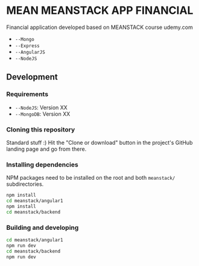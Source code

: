 # MEAN MEANSTACK APP FINANCIAL

Financial application developed based on MEANSTACK course udemy.com
- `--Mongo`
- `--Express`
- `--AngularJS`
- `--NodeJS`

## Development

### Requirements

- `--NodeJS`: Version XX
- `--MongoDB`: Version XX

### Cloning this repository

Standard stuff :) Hit the "Clone or download" button in the project's GitHub
landing page and go from there.

### Installing dependencies

NPM packages need to be installed on the root and both `meanstack/` subdirectories.

```sh
npm install
cd meanstack/angular1
npm install
cd meanstack/backend
```

### Building and developing

```sh
cd meanstack/angular1
npm run dev
cd meanstack/backend
npm run dev
```